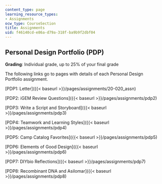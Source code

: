 ```yaml
---
content_type: page
learning_resource_types:
- Assignments
ocw_type: CourseSection
title: Assignments
uid: f46140cd-e86a-d79a-318f-ba9b9f2dbf04
---
```


Personal Design Portfolio (PDP)
-------------------------------

**Grading**: Individual grade, up to 25% of your final grade

The following links go to pages with details of each Personal Design Portfolio assignment.

[PDP1: Letter]({{< baseurl >}}/pages/assignments/20-020_assn)

[PDP2: iGEM Review Questions]({{< baseurl >}}/pages/assignments/pdp2)

[PDP3: Write a Script and Storyboard]({{< baseurl >}}/pages/assignments/pdp3)

[PDP4: Teamwork and Learning Styles]({{< baseurl >}}/pages/assignments/pdp4)

[PDP5: Camp Catalog Favorites]({{< baseurl >}}/pages/assignments/pdp5)

[PDP6: Elements of Good Design]({{< baseurl >}}/pages/assignments/pdp6)

[PDP7: DIYbio Reflections]({{< baseurl >}}/pages/assignments/pdp7)

[PDP8: Recombinant DNA and Asilomar]({{< baseurl >}}/pages/assignments/pdp8)